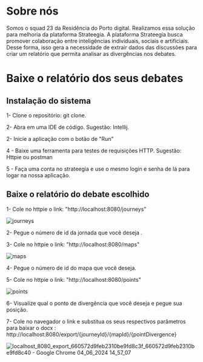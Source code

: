 # Sobre nós

Somos o squad 23 da Residência do Porto digital. Realizamos essa solução para melhoria
da plataforma Strateegia. A plataforma Strateegia busca promover colaboração entre 
inteligências individuais, sociais e artificiais. Desse forma, isso gera a necessidade 
de extrair dados das discussões para criar um relatório que permita analisar as divergências
nos debates.

# Baixe o relatório dos seus debates

## Instalação do sistema

1- Clone o repositório: git clone.

2- Abra em uma IDE de código. Sugestão: Intellij.

2- Inicie a aplicação com o botão de "Run"

4 - Baixe uma ferramenta para testes de requisições HTTP. Sugestão: Httpie ou postman

5 - Faça uma conta no strateegia e use o mesmo login e senha de lá para logar na nossa aplicação.

## Baixe o relatório do debate escolhido

1- Cole no httpie o link: "http://localhost:8080/journeys"

![journeys](https://github.com/PopCPS/TDS-Residencia-GROWUP/assets/110575974/ed1c9d9b-72af-44bf-91c2-99b72f520d6e)

2- Pegue o número de id da jornada que você deseja .

3- Cole no httpie o link: "http://localhost:8080/maps"   

![maps](https://github.com/PopCPS/TDS-Residencia-GROWUP/assets/110575974/0ca60f31-95a5-4675-bbac-c6981586d08b)

4- Pegue o número de id do mapa que você deseja.

5- Cole no httpie o link: "http://localhost:8080/points"

![points](https://github.com/PopCPS/TDS-Residencia-GROWUP/assets/110575974/7a9acf57-a0f9-45fc-98d4-0b363ddf6eb1)

6- Visualize qual o ponto de divergência que você deseja e pegue sua posição.

7- Cole no navegador o link e substitua os seus respectivos parâmetros para baixar o docx :  http://localhost:8080/export/{journeyId}/{mapId}/{pointDivergence}

![localhost_8080_export_660572d9feb2310be9fd8c3f_660572d9feb2310be9fd8c40 - Google Chrome 04_06_2024 14_57_07](https://github.com/PopCPS/TDS-Residencia-GROWUP/assets/110575974/a4511856-2b48-4748-b8fd-a7cf3e6fdf9c)
